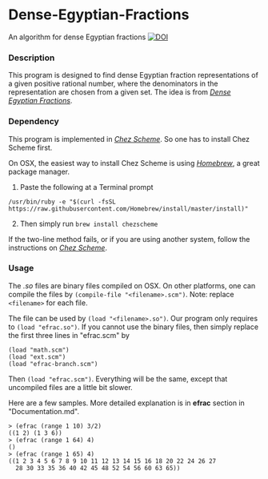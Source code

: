 # Dense-Egyptian-Fractions
An algorithm for dense Egyptian fractions
[![DOI](https://zenodo.org/badge/104223004.svg)](https://zenodo.org/badge/latestdoi/104223004)

### Description
This program is designed to find dense Egyptian fraction representations of a given positive rational number, where the denominators in the representation are chosen from a given set. The idea is from <cite>[Dense Egyptian Fractions][1]</cite>.

### Dependency
This program is implemented in <cite>[Chez Scheme][2]</cite>. So one has to install Chez Scheme first.

On OSX, the easiest way to install Chez Scheme is using <cite>[Homebrew][3]</cite>, a great package manager.

1. Paste the following at a Terminal prompt

```
/usr/bin/ruby -e "$(curl -fsSL https://raw.githubusercontent.com/Homebrew/install/master/install)"
```
2. Then simply run ```brew install chezscheme```

If the two-line method fails, or if you are using another system, follow the instructions on <cite>[Chez Scheme][2]</cite>.

### Usage
The *.so* files are binary files compiled on OSX. On other platforms, one can compile the files by `(compile-file "<filename>.scm")`. Note: replace `<filename>` for each file.

The file can be used by `(load "<filename>.so")`. Our program only requires to `(load "efrac.so")`. If you cannot use the binary files, then simply replace the first three lines in "efrac.scm" by

```
(load "math.scm")
(load "ext.scm")
(load "efrac-branch.scm")
```
Then `(load "efrac.scm")`. Everything will be the same, except that uncompiled files are a little bit slower.

Here are a few samples. More detailed explanation is in **efrac** section in "Documentation.md".

```
> (efrac (range 1 10) 3/2)
((1 2) (1 3 6))
> (efrac (range 1 64) 4)
()
> (efrac (range 1 65) 4)
((1 2 3 4 5 6 7 8 9 10 11 12 13 14 15 16 18 20 22 24 26 27
  28 30 33 35 36 40 42 45 48 52 54 56 60 63 65))
```

[1]:http://www.ams.org/journals/tran/1999-351-09/S0002-9947-99-02327-2/S0002-9947-99-02327-2.pdf
[2]:https://github.com/cisco/ChezScheme
[3]:https://brew.sh

